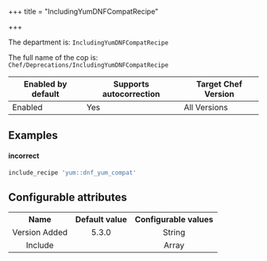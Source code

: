 +++
title = "IncludingYumDNFCompatRecipe"

+++

<!-- This content is automatically generated. See https://github.com/chef/chef-web-docs/blob/main/generated/README.md -->

The department is: `IncludingYumDNFCompatRecipe`

The full name of the cop is: `Chef/Deprecations/IncludingYumDNFCompatRecipe`

| Enabled by default | Supports autocorrection | Target Chef Version |
| --- | --- | --- |
| Enabled | Yes | All Versions |

## Examples


#### incorrect

```ruby
include_recipe 'yum::dnf_yum_compat'
```

## Configurable attributes

<table>
<tbody><tr>
<th>Name</th>
<th>Default value</th>
<th>Configurable values</th>
</tr>
<tr>
<td style="text-align:center">Version Added</td>
<td style="text-align:center">5.3.0</td>
<td style="text-align:center">String</td>
</tr>
<tr><td style="text-align:center">Include</td>
<td style="text-align:center"><ul>
</ul>
</td>
<td style="text-align:center">Array</td>
</tr></tbody></table>
